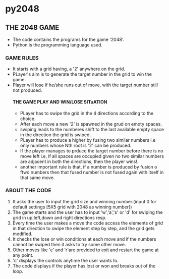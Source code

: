 # py2048
## THE 2048 GAME
* The code contains the programs for the game '2048'.
* Python is the programming language used.
### GAME RULES
* It starts with a grid having, a '2' anywhere on the grid.
* PLayer's aim is to generate the target number in the grid to win the game.
* Player will lose if he/she runs out of move, with the target number still not produced.
  #### THE GAME PLAY AND WIN/LOSE SITuATION
  * PLayer has to swipe the grid in the 4 directions according to the choice.
  * After each move a new '2' is spawned in the grud on emoty spaces.
  * swiping leads to the numberes shift to the last available empty space in the direction the grid is swiped.
  * PLayer has to produce a higher by fusing two similar numbers i.e only numbers whose Nth root is '2' can be produced.
  * If the player manages to prduce the target number before there is  no move left i.e, if all spaces are occupied given no two similar numbers are adjacent in both the directions, then the player wins!.
  * another important rule is that, if a number is produced by fusion  o ftwo numbers then that fused number is not fused again with itself in that same move.
  
### ABOUT THE CODE
1. It asks the user to input the grid size and winning number.(input 0 for default settings [5X5 grid with 2048 as winning number])
1. The game starts and the user has to input 'w','a','s' or 'd' for swiping the grid in up,left,down and right directions resp.
1. Every time the user makes a move the code access the elements of grid in that direction to swipe the element step by step, and the grid gets modified.
1. It checks the lose or win conditions at each move and if the numbers cannot be swiped then it asks to try some other move.
1. Other moves like 'e' and 'r'are provided to exit and restart the game at any point.
1. 'c' displays the controls anytime the user wants to.
1. The code displays if the player has lost or won and breaks out of the loop.
